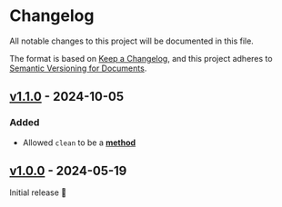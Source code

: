 # Changelog

All notable changes to this project will be documented in this file.

The format is based on [Keep a Changelog](https://keepachangelog.com/en/1.1.0/),
and this project adheres to
[Semantic Versioning for Documents](https://semverdoc.org/semverdoc.html).

## [v1.1.0] - 2024-10-05

### Added
* Allowed `clean` to be a [**method**](SPECIFICATION.md#clean)

## [v1.0.0] - 2024-05-19

Initial release 🎉

[v1.0.0]: https://github.com/dahlia-lib/spec/releases/tag/v1.0.0
[v1.1.0]: https://github.com/dahlia-lib/spec/compare/v1.0.0...v1.1.0

